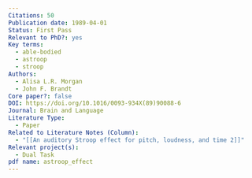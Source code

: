 ```yaml
---
Citations: 50
Publication date: 1989-04-01
Status: First Pass
Relevant to PhD?: yes
Key terms:
  - able-bodied
  - astroop
  - stroop
Authors:
  - Alisa L.R. Morgan
  - John F. Brandt
Core paper?: false
DOI: https://doi.org/10.1016/0093-934X(89)90088-6
Journal: Brain and Language
Literature Type:
  - Paper
Related to Literature Notes (Column):
  - "[[An auditory Stroop effect for pitch, loudness, and time 2]]"
Relevant project(s):
  - Dual Task
pdf name: astroop_effect
---
```

